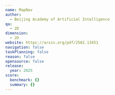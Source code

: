 ```yaml
---
name: MapNav
author:
  - Beijing Academy of Artificial Intelligence
qa:
  - 2D
dimension:
  - 2D
website: https://arxiv.org/pdf/2502.13451
navigation: false
taskPlanning: false
reason: false
opensource: false
release:
  year: 2025
score:
  benchmark: {}
  summary: {}
---
```

